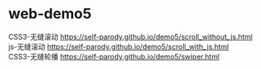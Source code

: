 # web-demo5
CSS3-无缝滚动 https://self-parody.github.io/demo5/scroll_without_js.html </br>
js-无缝滚动 https://self-parody.github.io/demo5/scroll_with_js.html </br>
CSS3-无缝轮播 https://self-parody.github.io/demo5/swiper.html
